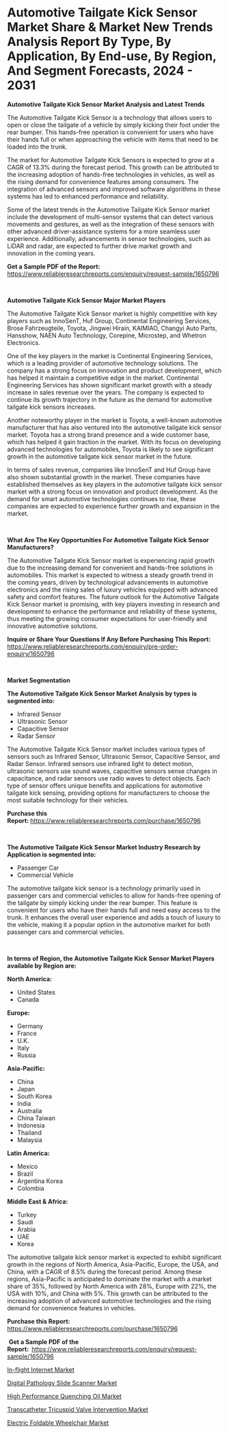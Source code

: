 <p><h1>Automotive Tailgate Kick Sensor Market Share & Market New Trends Analysis Report By Type, By Application, By End-use, By Region, And Segment Forecasts, 2024 - 2031</h1></p><p><strong>Automotive Tailgate Kick Sensor Market Analysis and Latest Trends</strong></p>
<p><p>The Automotive Tailgate Kick Sensor is a technology that allows users to open or close the tailgate of a vehicle by simply kicking their foot under the rear bumper. This hands-free operation is convenient for users who have their hands full or when approaching the vehicle with items that need to be loaded into the trunk.</p><p>The market for Automotive Tailgate Kick Sensors is expected to grow at a CAGR of 13.3% during the forecast period. This growth can be attributed to the increasing adoption of hands-free technologies in vehicles, as well as the rising demand for convenience features among consumers. The integration of advanced sensors and improved software algorithms in these systems has led to enhanced performance and reliability.</p><p>Some of the latest trends in the Automotive Tailgate Kick Sensor market include the development of multi-sensor systems that can detect various movements and gestures, as well as the integration of these sensors with other advanced driver-assistance systems for a more seamless user experience. Additionally, advancements in sensor technologies, such as LiDAR and radar, are expected to further drive market growth and innovation in the coming years.</p></p>
<p><strong>Get a Sample PDF of the Report:&nbsp;</strong> <a href="https://www.reliableresearchreports.com/enquiry/request-sample/1650796">https://www.reliableresearchreports.com/enquiry/request-sample/1650796</a></p>
<p>&nbsp;</p>
<p><strong>Automotive Tailgate Kick Sensor Major Market Players</strong></p>
<p><p>The Automotive Tailgate Kick Sensor market is highly competitive with key players such as InnoSenT, Huf Group, Continental Engineering Services, Brose Fahrzeugteile, Toyota, Jingwei Hirain, KAIMIAO, Changyi Auto Parts, Hansshow, NAEN Auto Technology, Corepine, Microstep, and Whetron Electronics.</p><p>One of the key players in the market is Continental Engineering Services, which is a leading provider of automotive technology solutions. The company has a strong focus on innovation and product development, which has helped it maintain a competitive edge in the market. Continental Engineering Services has shown significant market growth with a steady increase in sales revenue over the years. The company is expected to continue its growth trajectory in the future as the demand for automotive tailgate kick sensors increases.</p><p>Another noteworthy player in the market is Toyota, a well-known automotive manufacturer that has also ventured into the automotive tailgate kick sensor market. Toyota has a strong brand presence and a wide customer base, which has helped it gain traction in the market. With its focus on developing advanced technologies for automobiles, Toyota is likely to see significant growth in the automotive tailgate kick sensor market in the future.</p><p>In terms of sales revenue, companies like InnoSenT and Huf Group have also shown substantial growth in the market. These companies have established themselves as key players in the automotive tailgate kick sensor market with a strong focus on innovation and product development. As the demand for smart automotive technologies continues to rise, these companies are expected to experience further growth and expansion in the market.</p></p>
<p>&nbsp;</p>
<p><strong>What Are The Key Opportunities For Automotive Tailgate Kick Sensor Manufacturers?</strong></p>
<p><p>The Automotive Tailgate Kick Sensor market is experiencing rapid growth due to the increasing demand for convenient and hands-free solutions in automobiles. This market is expected to witness a steady growth trend in the coming years, driven by technological advancements in automotive electronics and the rising sales of luxury vehicles equipped with advanced safety and comfort features. The future outlook for the Automotive Tailgate Kick Sensor market is promising, with key players investing in research and development to enhance the performance and reliability of these systems, thus meeting the growing consumer expectations for user-friendly and innovative automotive solutions.</p></p>
<p><strong>Inquire or Share Your Questions If Any Before Purchasing This Report:</strong> <a href="https://www.reliableresearchreports.com/enquiry/pre-order-enquiry/1650796">https://www.reliableresearchreports.com/enquiry/pre-order-enquiry/1650796</a></p>
<p>&nbsp;</p>
<p><strong>Market Segmentation</strong></p>
<p><strong>The Automotive Tailgate Kick Sensor Market Analysis by types is segmented into:</strong></p>
<p><ul><li>Infrared Sensor</li><li>Ultrasonic Sensor</li><li>Capacitive Sensor</li><li>Radar Sensor</li></ul></p>
<p><p>The Automotive Tailgate Kick Sensor market includes various types of sensors such as Infrared Sensor, Ultrasonic Sensor, Capacitive Sensor, and Radar Sensor. Infrared sensors use infrared light to detect motion, ultrasonic sensors use sound waves, capacitive sensors sense changes in capacitance, and radar sensors use radio waves to detect objects. Each type of sensor offers unique benefits and applications for automotive tailgate kick sensing, providing options for manufacturers to choose the most suitable technology for their vehicles.</p></p>
<p><strong>Purchase this Report:&nbsp;</strong><a href="https://www.reliableresearchreports.com/purchase/1650796">https://www.reliableresearchreports.com/purchase/1650796</a></p>
<p>&nbsp;</p>
<p><strong>The Automotive Tailgate Kick Sensor Market Industry Research by Application is segmented into:</strong></p>
<p><ul><li>Passenger Car</li><li>Commercial Vehicle</li></ul></p>
<p><p>The automotive tailgate kick sensor is a technology primarily used in passenger cars and commercial vehicles to allow for hands-free opening of the tailgate by simply kicking under the rear bumper. This feature is convenient for users who have their hands full and need easy access to the trunk. It enhances the overall user experience and adds a touch of luxury to the vehicle, making it a popular option in the automotive market for both passenger cars and commercial vehicles.</p></p>
<p>&nbsp;</p>
<p><strong>In terms of Region, the Automotive Tailgate Kick Sensor Market Players available by Region are:</strong></p>
<p>
    <p> <strong> North America: </strong>
        <ul>
            <li>United States</li>
            <li>Canada</li>
        </ul>
        </p> 
    <p> <strong> Europe: </strong>
        <ul>
            <li>Germany</li>
            <li>France</li>
            <li>U.K.</li>
            <li>Italy</li>
            <li>Russia</li>
        </ul>
        </p> 
    <p> <strong> Asia-Pacific: </strong>
        <ul>
            <li>China</li>
            <li>Japan</li>
            <li>South Korea</li>
            <li>India</li>
            <li>Australia</li>
            <li>China Taiwan</li>
            <li>Indonesia</li>
            <li>Thailand</li>
            <li>Malaysia</li>
        </ul>
        </p> 
    <p> <strong> Latin America: </strong>
        <ul>
            <li>Mexico</li>
            <li>Brazil</li>
            <li>Argentina Korea</li>
            <li>Colombia</li>
        </ul>
        </p> 
    <p> <strong> Middle East & Africa: </strong>
        <ul>
            <li>Turkey</li>
            <li>Saudi</li>
            <li>Arabia</li>
            <li>UAE</li>
            <li>Korea</li>
        </ul>
    </p>
    </p>
<p><p>The automotive tailgate kick sensor market is expected to exhibit significant growth in the regions of North America, Asia-Pacific, Europe, the USA, and China, with a CAGR of 8.5% during the forecast period. Among these regions, Asia-Pacific is anticipated to dominate the market with a market share of 35%, followed by North America with 28%, Europe with 22%, the USA with 10%, and China with 5%. This growth can be attributed to the increasing adoption of advanced automotive technologies and the rising demand for convenience features in vehicles.</p></p>
<p><strong>Purchase this Report: </strong><a href="https://www.reliableresearchreports.com/purchase/1650796">https://www.reliableresearchreports.com/purchase/1650796</a></p>
<p>&nbsp;<strong>Get a Sample PDF of the Report:&nbsp;&nbsp;</strong><a href="https://www.reliableresearchreports.com/enquiry/request-sample/1650796">https://www.reliableresearchreports.com/enquiry/request-sample/1650796</a></p>
<p><strong></strong></p>
<p><p><a href="https://github.com/juniordelafrance/Market-Research-Report-List-1/blob/main/in-flight-internet-market.md">In-flight Internet Market</a></p><p><a href="https://medium.com/@toneygrimes2023/decoding-digital-pathology-slide-scanner-market-metrics-market-share-trends-and-growth-patterns-03ec2a281149">Digital Pathology Slide Scanner Market</a></p><p><a href="https://github.com/jaidynmorantestelletmjzya/Market-Research-Report-List-1/blob/main/high-performance-quenching-oil-market.md">High Performance Quenching Oil Market</a></p><p><a href="https://medium.com/@toneygrimes2023/transcatheter-tricuspid-valve-intervention-market-trends-forecast-and-competitive-analysis-to-a74628f2f41e">Transcatheter Tricuspid Valve Intervention Market</a></p><p><a href="https://medium.com/@toneygrimes2023/electric-foldable-wheelchair-market-size-cagr-trends-2024-2030-0949e475ec14">Electric Foldable Wheelchair Market</a></p></p>